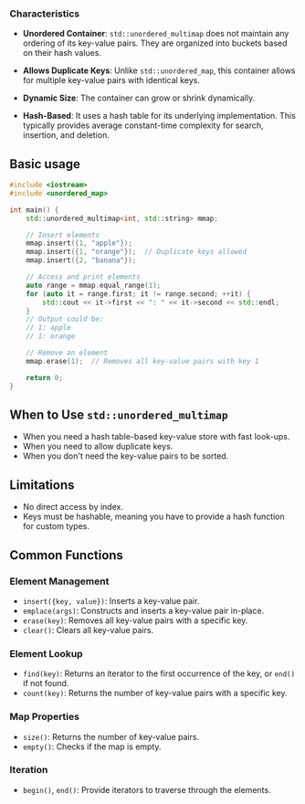### Characteristics

- **Unordered Container**: `std::unordered_multimap` does not maintain any ordering of its key-value pairs. They are organized into buckets based on their hash values.

- **Allows Duplicate Keys**: Unlike `std::unordered_map`, this container allows for multiple key-value pairs with identical keys.

- **Dynamic Size**: The container can grow or shrink dynamically.

- **Hash-Based**: It uses a hash table for its underlying implementation. This typically provides average constant-time complexity for search, insertion, and deletion.

## Basic usage

```c++
#include <iostream>
#include <unordered_map>

int main() {
    std::unordered_multimap<int, std::string> mmap;

    // Insert elements
    mmap.insert({1, "apple"});
    mmap.insert({1, "orange"});  // Duplicate keys allowed
    mmap.insert({2, "banana"});

    // Access and print elements
    auto range = mmap.equal_range(1);
    for (auto it = range.first; it != range.second; ++it) {
        std::cout << it->first << ": " << it->second << std::endl;
    }
    // Output could be:
    // 1: apple
    // 1: orange

    // Remove an element
    mmap.erase(1);  // Removes all key-value pairs with key 1

    return 0;
}
```

## When to Use `std::unordered_multimap`

- When you need a hash table-based key-value store with fast look-ups.
- When you need to allow duplicate keys.
- When you don't need the key-value pairs to be sorted.
## Limitations

- No direct access by index.
- Keys must be hashable, meaning you have to provide a hash function for custom types.
## Common Functions

### Element Management

- `insert({key, value})`: Inserts a key-value pair.
- `emplace(args)`: Constructs and inserts a key-value pair in-place.
- `erase(key)`: Removes all key-value pairs with a specific key.
- `clear()`: Clears all key-value pairs.
### Element Lookup

- `find(key)`: Returns an iterator to the first occurrence of the key, or `end()` if not found.
- `count(key)`: Returns the number of key-value pairs with a specific key.
### Map Properties

- `size()`: Returns the number of key-value pairs.
- `empty()`: Checks if the map is empty.
### Iteration

- `begin()`, `end()`: Provide iterators to traverse through the elements.